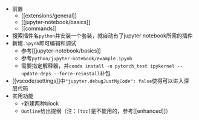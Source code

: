 - 前置
  - [[extensions/general]]
  - [[jupyter-notebook/basics]]
  - [[commands]]
- 搜索插件名`python`并安装一个套装，就自动有了jupyter notebook所需的插件
- 新建`.ipynb`即可编辑和调试
  - 参考[[jupyter-notebook/basics]]
  - 参考`python/jupyter-notebook/example.ipynb`
  - 需要指定解释器，并`conda install -n pytorch_test ipykernel --update-deps --force-reinstall`补包
- [[vscode/settings]]中`"jupyter.debugJustMyCode": false`使得可以进入深层代码
- 实用功能
  - `+`新建两种block
  - `Outline`给出提纲（注：`[toc]`是不能用的，参考[[enhanced]]）